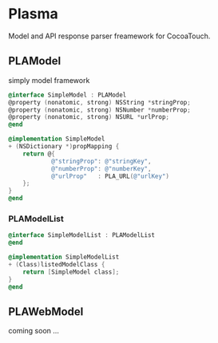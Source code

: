 # Plasma

Model and API response parser freamework for CocoaTouch.

## PLAModel 
simply model framework

```objective-c
@interface SimpleModel : PLAModel
@property (nonatomic, strong) NSString *stringProp;
@property (nonatomic, strong) NSNumber *numberProp;
@property (nonatomic, strong) NSURL *urlProp;
@end
```

```objective-c
@implementation SimpleModel
+ (NSDictionary *)propMapping {
    return @{
            @"stringProp": @"stringKey",
            @"numberProp": @"numberKey",
            @"urlProp"   : PLA_URL(@"urlKey")
    };
}
@end
```

### PLAModelList

```objective-c
@interface SimpleModelList : PLAModelList
@end
```

```objective-c
@implementation SimpleModelList
+ (Class)listedModelClass {
    return [SimpleModel class];
}
@end
```

## PLAWebModel

coming soon ...
